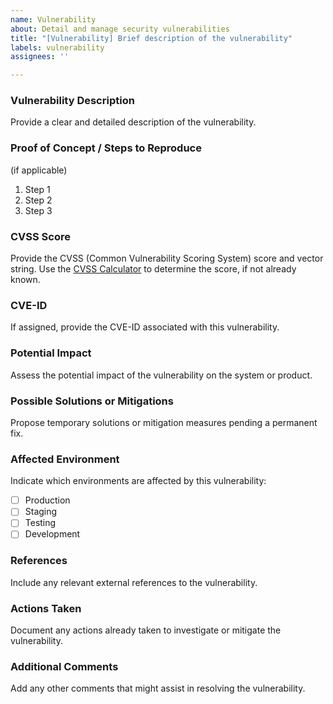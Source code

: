 ```yaml
---
name: Vulnerability
about: Detail and manage security vulnerabilities
title: "[Vulnerability] Brief description of the vulnerability"
labels: vulnerability
assignees: ''

---
```


### Vulnerability Description

Provide a clear and detailed description of the vulnerability.

### Proof of Concept / Steps to Reproduce

(if applicable)

1. Step 1
2. Step 2
3. Step 3

### CVSS Score

Provide the CVSS (Common Vulnerability Scoring System) score and vector string. Use the [CVSS Calculator](https://www.first.org/cvss/calculator/3.0) to determine the score, if not already known.

### CVE-ID

If assigned, provide the CVE-ID associated with this vulnerability.

### Potential Impact

Assess the potential impact of the vulnerability on the system or product.

### Possible Solutions or Mitigations

Propose temporary solutions or mitigation measures pending a permanent fix.

### Affected Environment

Indicate which environments are affected by this vulnerability:

- [ ] Production
- [ ] Staging
- [ ] Testing
- [ ] Development

### References

Include any relevant external references to the vulnerability.

### Actions Taken

Document any actions already taken to investigate or mitigate the vulnerability.

### Additional Comments

Add any other comments that might assist in resolving the vulnerability.
